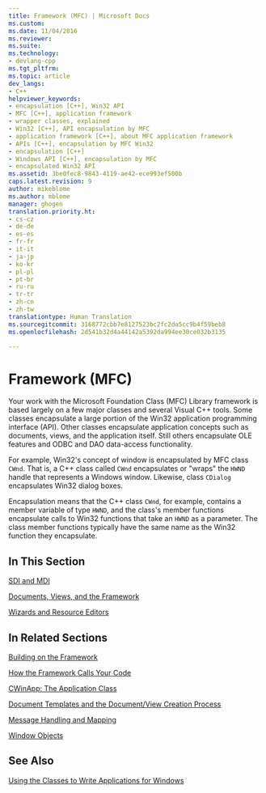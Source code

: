 ```yaml
---
title: Framework (MFC) | Microsoft Docs
ms.custom: 
ms.date: 11/04/2016
ms.reviewer: 
ms.suite: 
ms.technology:
- devlang-cpp
ms.tgt_pltfrm: 
ms.topic: article
dev_langs:
- C++
helpviewer_keywords:
- encapsulation [C++], Win32 API
- MFC [C++], application framework
- wrapper classes, explained
- Win32 [C++], API encapsulation by MFC
- application framework [C++], about MFC application framework
- APIs [C++], encapsulation by MFC Win32
- encapsulation [C++]
- Windows API [C++], encapsulation by MFC
- encapsulated Win32 API
ms.assetid: 3be0fec8-9843-4119-ae42-ece993ef500b
caps.latest.revision: 9
author: mikeblome
ms.author: mblome
manager: ghogen
translation.priority.ht:
- cs-cz
- de-de
- es-es
- fr-fr
- it-it
- ja-jp
- ko-kr
- pl-pl
- pt-br
- ru-ru
- tr-tr
- zh-cn
- zh-tw
translationtype: Human Translation
ms.sourcegitcommit: 3168772cbb7e8127523bc2fc2da5cc9b4f59beb8
ms.openlocfilehash: 2d541b32d4a44142a5392da994ee30ce032b3135

---
```

# Framework (MFC)
Your work with the Microsoft Foundation Class (MFC) Library framework is based largely on a few major classes and several Visual C++ tools. Some classes encapsulate a large portion of the Win32 application programming interface (API). Other classes encapsulate application concepts such as documents, views, and the application itself. Still others encapsulate OLE features and ODBC and DAO data-access functionality.  
  
 For example, Win32's concept of window is encapsulated by MFC class `CWnd`. That is, a C++ class called `CWnd` encapsulates or "wraps" the `HWND` handle that represents a Windows window. Likewise, class `CDialog` encapsulates Win32 dialog boxes.  
  
 Encapsulation means that the C++ class `CWnd`, for example, contains a member variable of type `HWND`, and the class's member functions encapsulate calls to Win32 functions that take an `HWND` as a parameter. The class member functions typically have the same name as the Win32 function they encapsulate.  
  
## In This Section  
 [SDI and MDI](../mfc/sdi-and-mdi.md)  
  
 [Documents, Views, and the Framework](../mfc/documents-views-and-the-framework.md)  
  
 [Wizards and Resource Editors](../mfc/wizards-and-the-resource-editors.md)  
  
## In Related Sections  
 [Building on the Framework](../mfc/building-on-the-framework.md)  
  
 [How the Framework Calls Your Code](../mfc/how-the-framework-calls-your-code.md)  
  
 [CWinApp: The Application Class](../mfc/cwinapp-the-application-class.md)  
  
 [Document Templates and the Document/View Creation Process](../mfc/document-templates-and-the-document-view-creation-process.md)  
  
 [Message Handling and Mapping](../mfc/message-handling-and-mapping.md)  
  
 [Window Objects](../mfc/window-objects.md)  
  
## See Also  
 [Using the Classes to Write Applications for Windows](../mfc/using-the-classes-to-write-applications-for-windows.md)



<!--HONumber=Jan17_HO2-->


